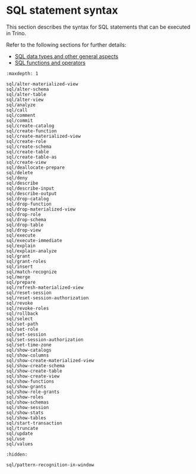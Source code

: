 # SQL statement syntax

This section describes the syntax for SQL statements that can be executed in
Trino.

Refer to the following sections for further details:

* [SQL data types and other general aspects](/language)
* [SQL functions and operators](/functions)

```{toctree}
:maxdepth: 1

sql/alter-materialized-view
sql/alter-schema
sql/alter-table
sql/alter-view
sql/analyze
sql/call
sql/comment
sql/commit
sql/create-catalog
sql/create-function
sql/create-materialized-view
sql/create-role
sql/create-schema
sql/create-table
sql/create-table-as
sql/create-view
sql/deallocate-prepare
sql/delete
sql/deny
sql/describe
sql/describe-input
sql/describe-output
sql/drop-catalog
sql/drop-function
sql/drop-materialized-view
sql/drop-role
sql/drop-schema
sql/drop-table
sql/drop-view
sql/execute
sql/execute-immediate
sql/explain
sql/explain-analyze
sql/grant
sql/grant-roles
sql/insert
sql/match-recognize
sql/merge
sql/prepare
sql/refresh-materialized-view
sql/reset-session
sql/reset-session-authorization
sql/revoke
sql/revoke-roles
sql/rollback
sql/select
sql/set-path
sql/set-role
sql/set-session
sql/set-session-authorization
sql/set-time-zone
sql/show-catalogs
sql/show-columns
sql/show-create-materialized-view
sql/show-create-schema
sql/show-create-table
sql/show-create-view
sql/show-functions
sql/show-grants
sql/show-role-grants
sql/show-roles
sql/show-schemas
sql/show-session
sql/show-stats
sql/show-tables
sql/start-transaction
sql/truncate
sql/update
sql/use
sql/values
```

```{toctree}
:hidden:

sql/pattern-recognition-in-window
```
